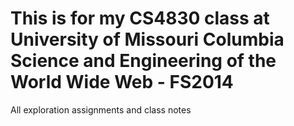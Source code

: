 This is for my CS4830 class at University of Missouri Columbia
Science and Engineering of the World Wide Web - FS2014
=====
All exploration assignments and class notes 
